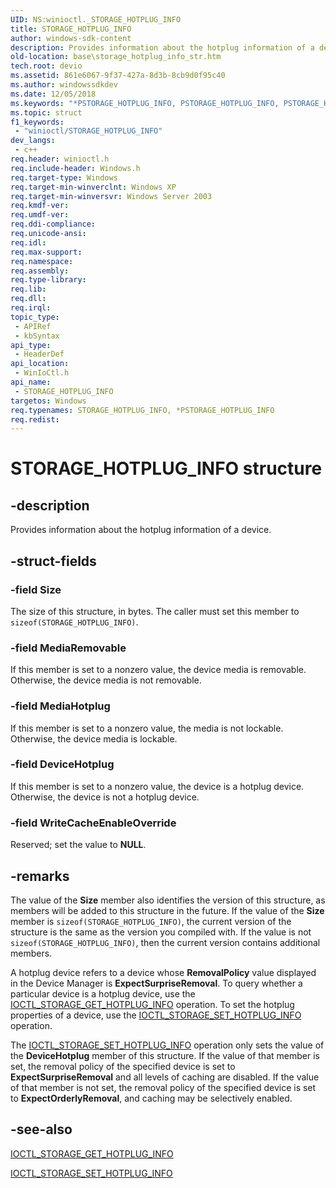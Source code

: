 ```yaml
---
UID: NS:winioctl._STORAGE_HOTPLUG_INFO
title: STORAGE_HOTPLUG_INFO
author: windows-sdk-content
description: Provides information about the hotplug information of a device.
old-location: base\storage_hotplug_info_str.htm
tech.root: devio
ms.assetid: 861e6067-9f37-427a-8d3b-8cb9d0f95c40
ms.author: windowssdkdev
ms.date: 12/05/2018
ms.keywords: "*PSTORAGE_HOTPLUG_INFO, PSTORAGE_HOTPLUG_INFO, PSTORAGE_HOTPLUG_INFO structure pointer, STORAGE_HOTPLUG_INFO, STORAGE_HOTPLUG_INFO structure, _win32_storage_hotplug_info_str, base.storage_hotplug_info_str, winioctl/PSTORAGE_HOTPLUG_INFO, winioctl/STORAGE_HOTPLUG_INFO"
ms.topic: struct
f1_keywords: 
 - "winioctl/STORAGE_HOTPLUG_INFO"
dev_langs:
 - c++
req.header: winioctl.h
req.include-header: Windows.h
req.target-type: Windows
req.target-min-winverclnt: Windows XP
req.target-min-winversvr: Windows Server 2003
req.kmdf-ver: 
req.umdf-ver: 
req.ddi-compliance: 
req.unicode-ansi: 
req.idl: 
req.max-support: 
req.namespace: 
req.assembly: 
req.type-library: 
req.lib: 
req.dll: 
req.irql: 
topic_type:
 - APIRef
 - kbSyntax
api_type:
 - HeaderDef
api_location:
 - WinIoCtl.h
api_name:
 - STORAGE_HOTPLUG_INFO
targetos: Windows
req.typenames: STORAGE_HOTPLUG_INFO, *PSTORAGE_HOTPLUG_INFO
req.redist: 
---
```


# STORAGE_HOTPLUG_INFO structure


## -description


Provides information about the hotplug information of a device.


## -struct-fields




### -field Size

The size of this structure, in bytes. The caller must set this member to 
      <code>sizeof(STORAGE_HOTPLUG_INFO)</code>.


### -field MediaRemovable

If this member is set to a nonzero value, the device media is removable. Otherwise, the device media is not 
      removable.


### -field MediaHotplug

If this member is set to a nonzero value, the media is not lockable. Otherwise, the device media is 
      lockable.


### -field DeviceHotplug

If this member is set to a nonzero value, the device is a hotplug device. Otherwise, the device is not a 
      hotplug device.


### -field WriteCacheEnableOverride

Reserved; set the value to <b>NULL</b>.


## -remarks



The value of the <b>Size</b> member also identifies the version of this structure, as 
    members will be added to this structure in the future. If the value of the <b>Size</b> member 
    is <code>sizeof(STORAGE_HOTPLUG_INFO)</code>, the current version of the 
    structure is the same as the version you compiled with. If the value is not 
    <code>sizeof(STORAGE_HOTPLUG_INFO)</code>, then the current version contains 
    additional members.

A hotplug device refers to a device whose <b>RemovalPolicy</b> value displayed in 
    the Device Manager is <b>ExpectSurpriseRemoval</b>. To query whether a particular device is a 
    hotplug device, use the 
    <a href="https://docs.microsoft.com/windows/desktop/api/winioctl/ni-winioctl-ioctl_storage_get_hotplug_info">IOCTL_STORAGE_GET_HOTPLUG_INFO</a> operation. 
    To set the hotplug properties of a device, use the 
    <a href="https://docs.microsoft.com/windows/desktop/api/winioctl/ni-winioctl-ioctl_storage_set_hotplug_info">IOCTL_STORAGE_SET_HOTPLUG_INFO</a> 
    operation.

The <a href="https://docs.microsoft.com/windows/desktop/api/winioctl/ni-winioctl-ioctl_storage_set_hotplug_info">IOCTL_STORAGE_SET_HOTPLUG_INFO</a> 
    operation only sets the value of the <b>DeviceHotplug</b> member of this structure. If the 
    value of that member is set, the removal policy of the specified device is set to 
    <b>ExpectSurpriseRemoval</b> and all levels of caching are disabled. If the value of that 
    member is not set, the removal policy of the specified device is set 
    to <b>ExpectOrderlyRemoval</b>, and caching may be selectively enabled.




## -see-also




<a href="https://docs.microsoft.com/windows/desktop/api/winioctl/ni-winioctl-ioctl_storage_get_hotplug_info">IOCTL_STORAGE_GET_HOTPLUG_INFO</a>



<a href="https://docs.microsoft.com/windows/desktop/api/winioctl/ni-winioctl-ioctl_storage_set_hotplug_info">IOCTL_STORAGE_SET_HOTPLUG_INFO</a>
 

 

